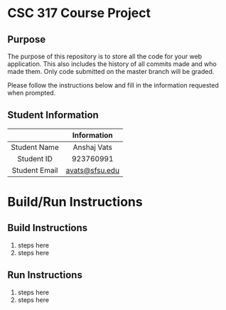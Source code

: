 # CSC 317 Course Project

## Purpose

The purpose of this repository is to store all the code for your web application. This also includes the history of all commits made and who made them. Only code submitted on the master branch will be graded.

Please follow the instructions below and fill in the information requested when prompted.

## Student Information

|               | Information   |
|:-------------:|:-------------:|
| Student Name  | Anshaj Vats     |
| Student ID    | 923760991       |
| Student Email | avats@sfsu.edu    |



# Build/Run Instructions

## Build Instructions
1. steps here
2. steps here

## Run Instructions
1. steps here
2. steps here 
